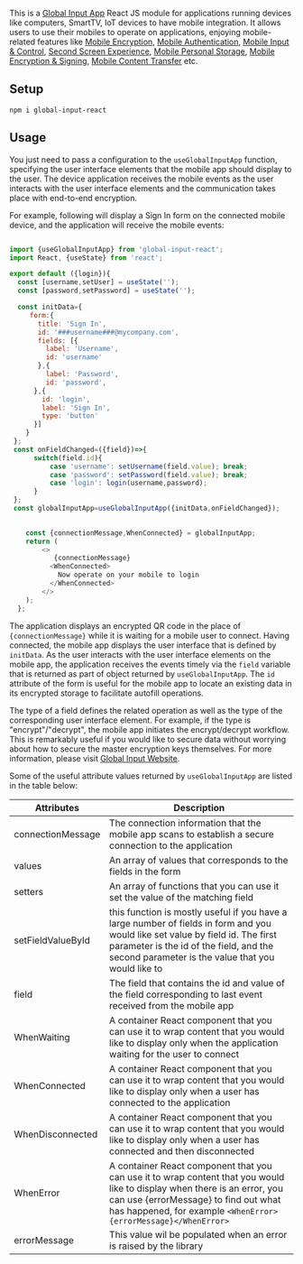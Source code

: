 This is a [Global Input App](https://globalinput.co.uk) React JS module for applications running devices like computers, SmartTV, IoT devices to have mobile integration. It allows users to use their mobiles to operate on applications, enjoying mobile-related features like
[Mobile Encryption](https://globalinput.co.uk/global-input-app/mobile-content-encryption), 
[Mobile Authentication](https://globalinput.co.uk/global-input-app/mobile-authentication), 
[Mobile Input & Control](https://globalinput.co.uk/global-input-app/mobile-input-control), 
[Second Screen Experience](https://globalinput.co.uk/global-input-app/second-screen-experience), 
 [Mobile Personal Storage](https://globalinput.co.uk/global-input-app/mobile-personal-storage), 
 [Mobile Encryption & Signing](https://globalinput.co.uk/global-input-app/mobile-content-encryption), 
[Mobile Content Transfer](https://globalinput.co.uk/global-input-app/mobile-content-transfer) etc. 


## Setup

```shell
npm i global-input-react
```

## Usage

You just need to pass a configuration to the ```useGlobalInputApp``` function, specifying the user interface elements that the mobile app should display to the user. The device application receives the mobile events as the user interacts with the user interface elements and the communication takes place with end-to-end encryption.

For example, following will display a Sign In form on the connected mobile device, and the application will receive the mobile events:

```JavaScript

import {useGlobalInputApp} from 'global-input-react';
import React, {useState} from 'react';

export default ({login}){  
  const [username,setUser] = useState('');
  const [password,setPassword] = useState('');

  const initData={                              
     form:{
       title: 'Sign In',
       id: '###username###@mycompany.com',  
       fields: [{         
         label: 'Username',
         id: 'username'         
       },{
         label: 'Password',
         id: 'password',                  
      },{
        id: 'login',
        label: 'Sign In',
        type: 'button'        
      }]
    }  
 };
 const onFieldChanged=({field})=>{
      switch(field.id){
          case 'username': setUsername(field.value); break;
          case 'password': setPassword(field.value); break;
          case 'login': login(username,password);
      }
 };
 const globalInputApp=useGlobalInputApp({initData,onFieldChanged});
    

    const {connectionMessage,WhenConnected} = globalInputApp;
    return (
        <>
           {connectionMessage}
          <WhenConnected>
            Now operate on your mobile to login
          </WhenConnected>             
        </>
    );
  };
```
The application displays an encrypted QR code in the place of ```{connectionMessage}``` while it is waiting for a mobile user to connect. Having connected, the mobile app displays the user interface that is defined by ```initData```. As the user interacts with the user interface elements on the mobile app, the application receives the events timely via the  ```field``` variable that is returned as part of object returned by ```useGlobalInputApp```.  The ```id``` attribute of the form is useful for the mobile app to locate an existing data in its encrypted storage to facilitate autofill operations.

The type of a field defines the related operation as well as the type of the corresponding user interface element. For example, if the type is "encrypt"/"decrypt", the mobile app initiates the encrypt/decrypt workflow. This is remarkably useful if you would like to secure data without worrying about how to secure the master encryption keys themselves. For more information, please visit [Global Input Website](https://globalinput.co.uk/).

Some of the useful attribute values returned by  ```useGlobalInputApp``` are listed in the table below:

| Attributes | Description |
| ------ | ------ |
| connectionMessage | The connection information that the mobile app scans to establish a secure connection to the application |
| values | An array of values that corresponds to the fields in the form |
|setters | An array of functions that you can use it set the value of the matching field |
|setFieldValueById | this function is mostly useful if you have a large number of fields in form and you would like set value by field id. The first parameter is the id of the field, and the second parameter is the value that you would like to |
|field |  The field that contains the id and value of the field corresponding to last event received from the mobile app |
| WhenWaiting | A container React component that you can use it to wrap content that you would like to display only when the application waiting for the user to connect |
| WhenConnected |  A container React component that you can use it to wrap content that you would like to display only when a user has connected to the application  |
| WhenDisconnected | A container React component that you can use it to wrap content that you would like to display only when a user has connected and then disconnected |
| WhenError | A container React component that you can use it to wrap content that you would like to display when there is an error, you can use {errorMessage} to find out what has happened, for example ```<WhenError>{errorMessage}</WhenError>``` |
| errorMessage | This value wil be populated when an error is raised by the library |

